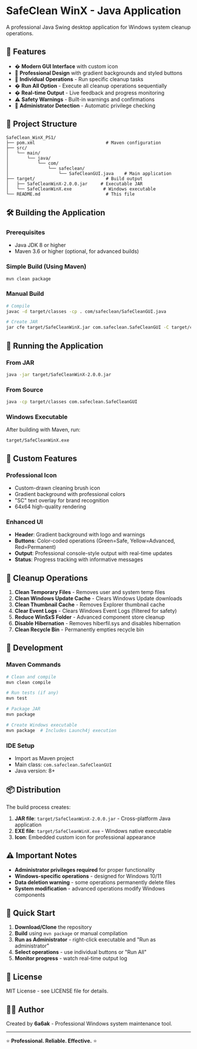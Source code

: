# SafeClean WinX - Java Application

A professional Java Swing desktop application for Windows system cleanup operations.

## 🚀 Features

- �️ **Modern GUI Interface** with custom icon
- 🎨 **Professional Design** with gradient backgrounds and styled buttons
- 🎯 **Individual Operations** - Run specific cleanup tasks
- � **Run All Option** - Execute all cleanup operations sequentially
- � **Real-time Output** - Live feedback and progress monitoring
- ⚠️ **Safety Warnings** - Built-in warnings and confirmations
- 🔐 **Administrator Detection** - Automatic privilege checking

## 📁 Project Structure

```
SafeClean_WinX_PS1/
├── pom.xml                           # Maven configuration
├── src/
│   └── main/
│       └── java/
│           └── com/
│               └── safeclean/
│                   └── SafeCleanGUI.java    # Main application
├── target/                           # Build output
│   ├── SafeCleanWinX-2.0.0.jar     # Executable JAR
│   └── SafeCleanWinX.exe            # Windows executable
└── README.md                         # This file
```

## 🛠️ Building the Application

### Prerequisites
- Java JDK 8 or higher
- Maven 3.6 or higher (optional, for advanced builds)

### Simple Build (Using Maven)
```bash
mvn clean package
```

### Manual Build
```bash
# Compile
javac -d target/classes -cp . com/safeclean/SafeCleanGUI.java

# Create JAR
jar cfe target/SafeCleanWinX.jar com.safeclean.SafeCleanGUI -C target/classes .
```

## 🏃 Running the Application

### From JAR
```bash
java -jar target/SafeCleanWinX-2.0.0.jar
```

### From Source
```bash
java -cp target/classes com.safeclean.SafeCleanGUI
```

### Windows Executable
After building with Maven, run:
```
target/SafeCleanWinX.exe
```

## 🎨 Custom Features

### Professional Icon
- Custom-drawn cleaning brush icon
- Gradient background with professional colors
- "SC" text overlay for brand recognition
- 64x64 high-quality rendering

### Enhanced UI
- **Header**: Gradient background with logo and warnings
- **Buttons**: Color-coded operations (Green=Safe, Yellow=Advanced, Red=Permanent)
- **Output**: Professional console-style output with real-time updates
- **Status**: Progress tracking with informative messages

## 🎯 Cleanup Operations

1. **Clean Temporary Files** - Removes user and system temp files
2. **Clean Windows Update Cache** - Clears Windows Update downloads
3. **Clean Thumbnail Cache** - Removes Explorer thumbnail cache
4. **Clear Event Logs** - Clears Windows Event Logs (filtered for safety)
5. **Reduce WinSxS Folder** - Advanced component store cleanup
6. **Disable Hibernation** - Removes hiberfil.sys and disables hibernation
7. **Clean Recycle Bin** - Permanently empties recycle bin

## 🔧 Development

### Maven Commands
```bash
# Clean and compile
mvn clean compile

# Run tests (if any)
mvn test

# Package JAR
mvn package

# Create Windows executable
mvn package  # Includes Launch4j execution
```

### IDE Setup
- Import as Maven project
- Main class: `com.safeclean.SafeCleanGUI`
- Java version: 8+

## 📦 Distribution

The build process creates:
1. **JAR file**: `target/SafeCleanWinX-2.0.0.jar` - Cross-platform Java application
2. **EXE file**: `target/SafeCleanWinX.exe` - Windows native executable
3. **Icon**: Embedded custom icon for professional appearance

## ⚠️ Important Notes

- **Administrator privileges required** for proper functionality
- **Windows-specific operations** - designed for Windows 10/11
- **Data deletion warning** - some operations permanently delete files
- **System modification** - advanced operations modify Windows components

## 🚀 Quick Start

1. **Download/Clone** the repository
2. **Build** using `mvn package` or manual compilation
3. **Run as Administrator** - right-click executable and "Run as administrator"
4. **Select operations** - use individual buttons or "Run All"
5. **Monitor progress** - watch real-time output log

## 📄 License

MIT License - see LICENSE file for details.

## 👨‍💻 Author

Created by **6a6ak** - Professional Windows system maintenance tool.

---

⭐ **Professional. Reliable. Effective.** ⭐
